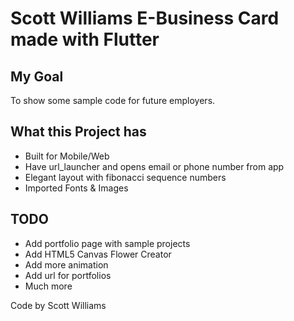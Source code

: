 # Scott Williams E-Business Card made with Flutter

## My Goal

To show some sample code for future employers.

## What this Project has

- Built for Mobile/Web
- Have url_launcher and opens email or phone number from app
- Elegant layout with fibonacci sequence numbers
- Imported Fonts & Images

## TODO

- Add portfolio page with sample projects
- Add HTML5 Canvas Flower Creator
- Add more animation
- Add url for portfolios
- Much more

Code by Scott Williams
